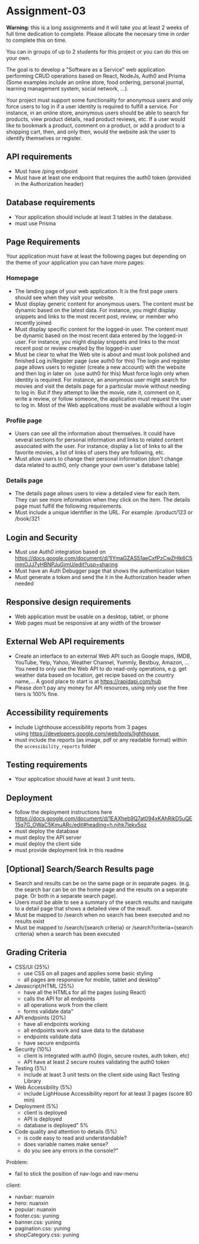 # Assignment-03
**Warning:** this is a long assignments and it will take you at least 2 weeks of full time dedication to complete. Please allocate the necesary time in order to complete this on time.

You can in groups of up to 2 students for this project or you can do this on your own.

The goal is to develop a "Software as a Service" web application performing CRUD operations based on React, NodeJs, Auth0 and Prisma (Some examples include an online store, food ordering, personal journal, learning management system, social network, ...).

Your project must support some functionality for anonymous users and only force users to log in if a user identity is required to fulfill a service. For instance, in an online store, anonymous users should be able to search for products, view product details, read product reviews, etc. If a user would like to bookmark a product, comment on a product, or add a product to a shopping cart, then, and only then, would the website ask the user to identify themselves or register.

## API requirements
- Must have /ping endpoint
- Must have at least one endpoint that requires the auth0 token (provided in the Authorization header)

## Database requirements
- Your application should include at least 3 tables in the database.
- must use Prisma

## Page Requirements
Your application must have at least the following pages but depending on the theme of your application you can have more pages:

### Homepage
- The landing page of your web application. It is the first page users should see when they visit your website.
- Must display generic content for anonymous users. The content must be dynamic based on the latest data. For instance, you might display snippets and links to the most recent post, review, or member who recently joined
- Must display specific content for the logged-in user. The content must be dynamic based on the most recent data entered by the logged-in user. For instance, you might display snippets and links to the most recent post or review created by the logged-in user
- Must be clear to what the Web site is about and must look polished and finished
Log in/Register page (use auth0 for this)
The login and register page allows users to register (create a new account) with the website and then log in later on  (use auth0 for this)
Must force login only when identity is required. For instance, an anonymous user might search for movies and visit the details page for a particular movie without needing to log in. But if they attempt to like the movie, rate it, comment on it, write a review, or follow someone, the application must request the user to log in. Most of the Web applications must be available without a login

### Profile page
- Users can see all the information about themselves. It could have several sections for personal information and links to related content associated with the user. For instance, display a list of links to all the favorite movies, a list of links of users they are following, etc.
- Must allow users to change their personal information (don't change data related to auth0, only change your own user's database table)

### Details page
- The details page allows users to view a detailed view for each item. They can see more information when they click on the item. The details page must fulfill the following requirements.
- Must include a unique identifier in the URL. For example: /product/123 or /book/321

## Login and Security
- Must use Auth0 integration based on https://docs.google.com/document/d/1lYmaGZAS51aeCxfPzCwZHIk6C5mmOJJ7yHBNPJuGimU/edit?usp=sharing
- Must have an Auth Debugger page that shows the authentication token
- Must generate a token and send the it in the Authorization header when needed

## Responsive design requirements
- Web application must be usable on a desktop, tablet, or phone
- Web pages must be responsive at any width of the browser

## External Web API requirements
- Create an interface to an external Web API such as Google maps, IMDB, YouTube, Yelp, Yahoo, Weather Channel, Yummly, Bestbuy, Amazon, ... You need to only use the Web API to do read-only operations, e.g. get weather data based on location, get recipe based on the country name,... A good place to start is at https://rapidapi.com/hub
- Please don't pay any money for API resources, using only use the free tiers is 100% fine.

## Accessibility requirements
- Include Lighthouse accessibility reports from 3 pages using https://developers.google.com/web/tools/lighthouse 
- must include the reports (as image, pdf or any readable format) within the `accessibility_reports` folder

## Testing requirements
- Your application should have at least 3 unit tests.

## Deployment
- follow the deployment instructions here https://docs.google.com/document/d/1EAXheb9Q7at094xKAhRikD5uQE15q7G_OWaC5KmuARc/edit#heading=h.njhk7lekv5qz
- must deploy the database
- must deploy the API server
- must deploy the client side
- must provide deployment link in this readme

## [Optional] Search/Search Results page
- Search and results can be on the same page or in separate pages. (e.g. the search bar can be on the home page and the results on a separate page. Or both in a separate search page).
- Users must be able to see a summary of the search results and navigate to a detail page that shows a detailed view of the result.
- Must be mapped to /search when no search has been executed and no results exist
- Must be mapped to /search/{search criteria} or /search?criteria={search criteria} when a search has been executed

## Grading Criteria
- CSS/UI (25%)
  - use CSS on all pages and applies some basic styling
  - all pages are responsive for mobile, tablet and desktop"	
- Javascript/HTML (25%)
  - have all the HTMLs for all the pages (using React)
  - calls the API for all endpoints
  - all operations work from the client
  - forms validate data"	
- API endpoints (20%)
  - have all endpoints working
  - all endpoints work and save data to the database
  - endpoints validate data
  - have secure endpoints
- Security (10%)
  - client is integrated with auth0 (login, secure routes, auth token, etc)
  - API have at least 2 secure routes validating the auth0 token
- Testing (5%)
  - include at least 3 unit tests on the client side using Ract Testing Library
- Web Accessibility (5%)
  - include LighHouse Accessibility report for at least 3 pages (score 80 min)
- Deployment (5%)
  - client is deployed
  - API is deployed
  - database is deployed"	5%
- Code quality and attention to details (5%)
  - is code easy to read and understandable?
  - does variable names make sense?
  - do you see any errors in the console?"

Problem:
- fail to stick the position of nav-logo and nav-menu

client:
- navbar: nuanxin
- hero: nuanxin
- popular: nuanxin
- footer.css: yuning
- banner.css: yuning
- pagination.css: yuning
- shopCategory.css: yuning
